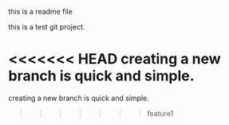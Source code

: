 this is a readme file

this is a test git project.

<<<<<<< HEAD
creating a new branch is quick and simple.
=======
creating a new branch is quick and simple.
>>>>>>> feature1

